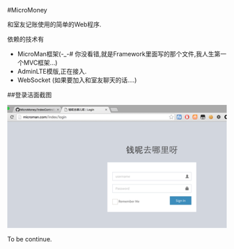 #MicroMoney

和室友记账使用的简单的Web程序.

依赖的技术有

+ MicroMan框架(-_-# 你没看错,就是Framework里面写的那个文件,我人生第一个MVC框架...)
+ AdminLTE模版,正在接入.
+ WebSocket  (如果要加入和室友聊天的话....)




##登录洁面截图

![登录界面截图](_res/login_snap.png)


To be continue.